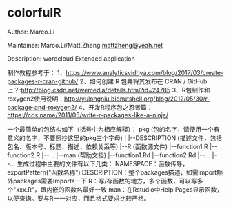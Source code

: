 # colorfulR
Author: Marco.Li

Maintainer: Marco.Li/Matt.Zheng <mattzheng@yeah.net>

Description: wordcloud Extended application


制作教程参考于：
1、https://www.analyticsvidhya.com/blog/2017/03/create-packages-r-cran-github/
2、如何创建 R 包并将其发布在 CRAN / GitHub 上？:http://blog.csdn.net/wemedia/details.html?id=24785
3、R包制作和roxygen2使用说明：http://yulongniu.bionutshell.org/blog/2012/05/30/r-package-and-roxygen2/
4、开发R程序包之忍者篇：https://cos.name/2011/05/write-r-packages-like-a-ninja/


一个最简单的包结构如下（括号中为相应解释）：
pkg (包的名字，请使用一个有意义的名字，不要照抄这里的pkg三个字母)
|
|--DESCRIPTION (描述文件，包括包名、版本号、标题、描述、依赖关系等)
|--R (函数源文件)
   |--function1.R
   |--function2.R
   |--...
|--man (帮助文档)
   |--function1.Rd
   |--function2.Rd
   |--...
|--...
生成过程中主要的文件有以下几类：
NAMESPACE：函数传导，exportPattern("函数名称")
DESCRIPTION：整个packages描述，如需import额外packages需要Imports一下
R：写/存函数的地方，多个函数，可以写多个"xxx.R"，跟内嵌的函数名最好一致
man：在Rstudio中Help Pages显示函数，以便查询。要与R一一对应，而且格式要求比较严格。
